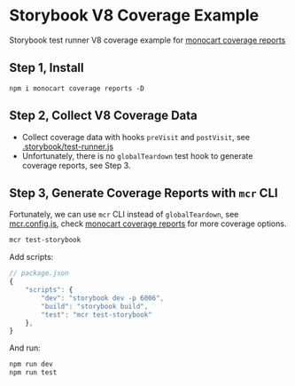 # Storybook V8 Coverage Example
Storybook test runner V8 coverage example for [monocart coverage reports](https://github.com/cenfun/monocart-coverage-reports)

## Step 1, Install
```
npm i monocart coverage reports -D
```

## Step 2, Collect V8 Coverage Data
- Collect coverage data with hooks `preVisit` and `postVisit`, see [.storybook/test-runner.js](.storybook/test-runner.js)
- Unfortunately, there is no `globalTeardown` test hook to generate coverage reports, see Step 3.

## Step 3, Generate Coverage Reports with `mcr` CLI
Fortunately, we can use `mcr` CLI instead of `globalTeardown`, see [mcr.config.js](mcr.config.js), check [monocart coverage reports](https://github.com/cenfun/monocart-coverage-reports) for more coverage options.

```sh
mcr test-storybook
```

Add scripts:
```js
// package.json
{
    "scripts": {
        "dev": "storybook dev -p 6006",
        "build": "storybook build",
        "test": "mcr test-storybook"
    },
}
```

And run:
```sh
npm run dev
npm run test
```